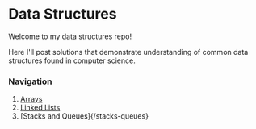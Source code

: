 # Data Structures

Welcome to my data structures repo!

Here I'll post solutions that demonstrate understanding of common data structures found in computer science.

### Navigation

1.  [Arrays](/arrays)
2.  [Linked Lists](/linked-lists)
3.  [Stacks and Queues]{/stacks-queues}
